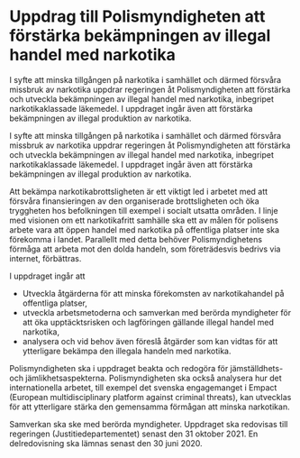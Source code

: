 # Uppdrag till Polismyndigheten att förstärka bekämpningen av illegal handel med narkotika

I syfte att minska tillgången på narkotika i samhället och därmed försvåra missbruk av narkotika uppdrar regeringen åt Polismyndigheten att förstärka och utveckla bekämpningen av illegal handel med narkotika, inbegripet narkotikaklassade läkemedel. I uppdraget ingår även att förstärka bekämpningen av illegal produktion av narkotika.

I syfte att minska tillgången på narkotika i samhället och därmed försvåra missbruk av narkotika uppdrar regeringen åt Polismyndigheten att förstärka och utveckla bekämpningen av illegal handel med narkotika, inbegripet narkotikaklassade läkemedel. I uppdraget ingår även att förstärka bekämpningen av illegal produktion av narkotika.

Att bekämpa narkotikabrottsligheten är ett viktigt led i arbetet med att försvåra finansieringen av den organiserade brottsligheten och öka tryggheten hos befolkningen till exempel i socialt utsatta områden. I linje med visionen om ett narkotikafritt samhälle ska ett av målen för polisens arbete vara att öppen handel med narkotika på offentliga platser inte ska förekomma i landet. Parallellt med detta behöver Polismyndighetens förmåga att arbeta mot den dolda handeln, som företrädesvis bedrivs via internet, förbättras.

I uppdraget ingår att

* Utveckla åtgärderna för att minska förekomsten av narkotikahandel på offentliga platser,
* utveckla arbetsmetoderna och samverkan med berörda myndigheter för att öka upptäcktsrisken och lagföringen gällande illegal handel med narkotika,
* analysera och vid behov även föreslå åtgärder som kan vidtas för att ytterligare bekämpa den illegala handeln med narkotika.

Polismyndigheten ska i uppdraget beakta och redogöra för jämställdhets­- och jämlikhetsaspekterna. Polismyndigheten ska också analysera hur det internationella arbetet, till exempel det svenska engagemanget i Empact (European multidisciplinary platform against criminal threats), kan utvecklas för att ytterligare stärka den gemensamma förmågan att minska narkotikan.

Samverkan ska ske med berörda myndigheter. Uppdraget ska redovisas till regeringen (Justitiedepartementet) senast den 31 oktober 2021. En delredovisning ska lämnas senast den 30 juni 2020.
